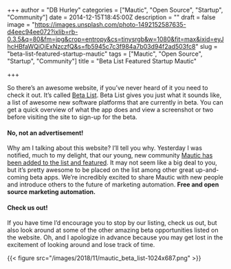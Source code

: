 +++
author = "DB Hurley"
categories = ["Mautic", "Open Source", "Startup", "Community"]
date = 2014-12-15T18:45:00Z
description = ""
draft = false
image = "https://images.unsplash.com/photo-1492152587635-d4eec94ee072?ixlib=rb-0.3.5&q=80&fm=jpg&crop=entropy&cs=tinysrgb&w=1080&fit=max&ixid=eyJhcHBfaWQiOjExNzczfQ&s=fb5945c7c3f984a7b03d94f2ad503fc8"
slug = "beta-list-featured-startup-mautic"
tags = ["Mautic", "Open Source", "Startup", "Community"]
title = "Beta List Featured Startup Mautic"

+++


So there’s an awesome website, if you’ve never heard of it you need to check it out. It’s called [Beta List](http://betalist.com). Beta List gives you just what it sounds like, a list of awesome new software platforms that are currently in beta. You can get a quick overview of what the app does and view a screenshot or two before visiting the site to sign-up for the beta.

#### No, not an advertisement!

Why am I talking about this website? I’ll tell you why. Yesterday I was notified, much to my delight, that our young, new community [Mautic has been added to the list and featured](http://betalist.com/startups/mautic). It may not seem like a big deal to you, but it’s pretty awesome to be placed on the list among other great up-and-coming beta apps. We’re incredibly excited to share Mautic with new people and introduce others to the future of marketing automation. **Free and open source marketing automation.**

#### Check us out!

If you have time I’d encourage you to stop by our listing, check us out, but also look around at some of the other amazing beta opportunities listed on the website. Oh, and I apologize in advance because you may get lost in the excitement of looking around and lose track of time.

{{< figure src="/images/2018/11/mautic_beta_list-1024x687.png" >}}

